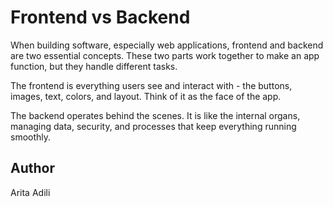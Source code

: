 # Frontend vs Backend

When building software, especially web applications, frontend and backend are two essential concepts. These two parts work together to make an app function, but they handle different tasks.

The frontend is everything users see and interact with - the buttons, images, text, colors, and layout. Think of it as the face of the app.

The backend operates behind the scenes. It is like the internal organs, managing data, security, and processes that keep everything running smoothly.

## Author
Arita Adili
    

